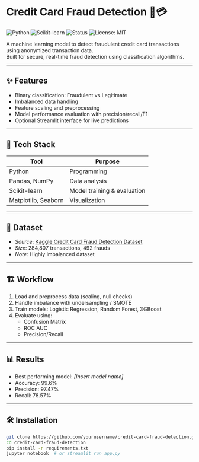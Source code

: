 # Credit Card Fraud Detection  🔐💳

![Python](https://img.shields.io/badge/Python-3.9-blue?logo=python)
![Scikit-learn](https://img.shields.io/badge/Scikit--Learn-ML-orange?logo=scikit-learn)
![Status](https://img.shields.io/badge/Status-Active-brightgreen)
![License: MIT](https://img.shields.io/badge/License-MIT-yellow.svg)

A machine learning model to detect fraudulent credit card transactions using anonymized transaction data.  
Built for secure, real-time fraud detection using classification algorithms.

---

## ✨ Features
- Binary classification: Fraudulent vs Legitimate
- Imbalanced data handling
- Feature scaling and preprocessing
- Model performance evaluation with precision/recall/F1
- Optional Streamlit interface for live predictions

---

## 🧠 Tech Stack
| Tool | Purpose |
|------|---------|
| Python | Programming |
| Pandas, NumPy | Data analysis |
| Scikit-learn | Model training & evaluation |
| Matplotlib, Seaborn | Visualization |

---

## 📂 Dataset
- *Source*: [Kaggle Credit Card Fraud Detection Dataset](https://www.kaggle.com/mlg-ulb/creditcardfraud)
- *Size*: 284,807 transactions, 492 frauds
- *Note*: Highly imbalanced dataset

---

## 🏗 Workflow
1. Load and preprocess data (scaling, null checks)
2. Handle imbalance with undersampling / SMOTE
3. Train models: Logistic Regression, Random Forest, XGBoost
4. Evaluate using:
   - Confusion Matrix
   - ROC AUC
   - Precision/Recall

---

## 📊 Results
- Best performing model: *[Insert model name]*
- Accuracy: 99.6%
- Precision: 97.47%
- Recall: 78.57%
  
---

## 🛠 Installation

```bash
git clone https://github.com/yourusername/credit-card-fraud-detection.git
cd credit-card-fraud-detection
pip install -r requirements.txt
jupyter notebook  # or streamlit run app.py
